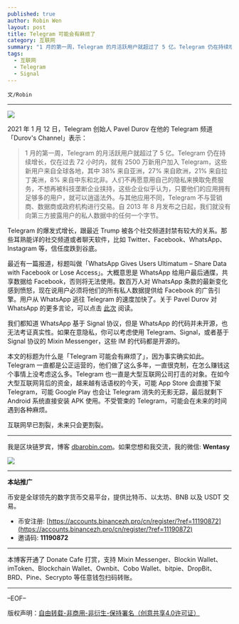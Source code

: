 ```yaml
---
published: true
author: Robin Wen
layout: post
title: Telegram 可能会有麻烦了
category: 互联网
summary: "1 月的第一周，Telegram 的月活跃用户就超过了 5 亿。Telegram 仍在持续增长，仅在过去 72 小时内，就有 2500 万新用户加入 Telegram，这些新用户来自全球各地，其中 38% 来自亚洲，27% 来自欧洲，21% 来自拉丁美洲，8% 来自中东和北非。人们不再愿意用自己的隐私来换取免费服务，不想再被科技垄断企业挟持，这些企业似乎认为，只要他们的应用拥有足够多的用户，就可以逍遥法外。与其他应用不同，Telegram 不与营销商、数据商或政府机构进行交易。自 2013 年 8 月发布之日起，我们就没有向第三方披露用户的私人数据中的任何一个字节。我们都知道 WhatsApp 基于 Signal 协议，但是 WhatsApp 的代码并未开源，也无法考证真实性。如果在意隐私，你可以考虑使用 Telegram、Signal，或者基于 Signal 协议的 Mixin Messenger，这些 IM 的代码都是开源的。互联网早已割裂，未来只会更割裂。"
tags:
  - 互联网
  - Telegram
  - Signal
---
```


`文/Robin`

***

![](https://cdn.dbarobin.com/1yugu6g.png)

2021 年 1 月 12 日，Telegram 创始人 Pavel Durov 在他的 Telegram 频道「Durov's Channel」表示：

> 1 月的第一周，Telegram 的月活跃用户就超过了 5 亿。Telegram 仍在持续增长，仅在过去 72 小时内，就有 2500 万新用户加入 Telegram，这些新用户来自全球各地，其中 38% 来自亚洲，27% 来自欧洲，21% 来自拉丁美洲，8% 来自中东和北非。人们不再愿意用自己的隐私来换取免费服务，不想再被科技垄断企业挟持，这些企业似乎认为，只要他们的应用拥有足够多的用户，就可以逍遥法外。与其他应用不同，Telegram 不与营销商、数据商或政府机构进行交易。自 2013 年 8 月发布之日起，我们就没有向第三方披露用户的私人数据中的任何一个字节。

Telegram 的爆发式增长，跟最近 Trump 被各个社交频道封禁有较大的关系。那些耳熟能详的社交频道或者聊天软件，比如 Twitter、Facebook、WhatsApp、Instagram 等，信任度跌到谷底。

最近有一篇报道，标题叫做「WhatsApp Gives Users Ultimatum – Share Data with Facebook or Lose Access」。大概意思是 WhatsApp 给用户最后通牒，共享数据给 Facebook，否则将无法使用。数百万人对 WhatsApp 条款的最新变化感到愤怒，现在说用户必须将他们的所有私人数据提供给 Facebook 的广告引擎。用户从 WhatsApp 逃往 Telegram 的速度加快了。关于 Pavel Durov 对 WhatsApp 的更多言论，可以点击 [此次](https://t.me/s/durov/145) 阅读。

我们都知道 WhatsApp 基于 Signal 协议，但是 WhatsApp 的代码并未开源，也无法考证真实性。如果在意隐私，你可以考虑使用 Telegram、Signal，或者基于 Signal 协议的 Mixin Messenger，这些 IM 的代码都是开源的。

本文的标题为什么是「Telegram 可能会有麻烦了」，因为事实确实如此。Telegram 一直都是公正运营的，他们做了这么多年，一直很克制，在怎么赚钱这个事情上没考虑这么多。Telegram 也一直是大型互联网公司打击的对象。在如今大型互联网背后的资金，越来越有话语权的今天，可能 App Store 会直接下架 Telegram，可能 Google Play 也会让 Telegram 消失的无影无踪，最后就剩下 Android 系统直接安装 APK 使用。不受管束的 Telegram，可能会在未来的时间遇到各种麻烦。

互联网早已割裂，未来只会更割裂。

***

我是区块链罗宾，博客 [dbarobin.com](https://dbarobin.com/)。如果您想和我交流，我的微信: **Wentasy**

![](https://cdn.dbarobin.com/v4yywe2.png)

***

**本站推广**

币安是全球领先的数字货币交易平台，提供比特币、以太坊、BNB 以及 USDT 交易。

* 币安注册: [https://accounts.binancezh.pro/cn/register/?ref=11190872](https://accounts.binancezh.pro/cn/register/?ref=11190872)
* 邀请码: **11190872**

***

本博客开通了 Donate Cafe 打赏，支持 Mixin Messenger、Blockin Wallet、imToken、Blockchain Wallet、Ownbit、Cobo Wallet、bitpie、DropBit、BRD、Pine、Secrypto 等任意钱包扫码转账。

<center>
    <div class="--donate-button"
         data-button-id="f8b9df0d-af9a-460d-8258-d3f435445075"
    ></div>
</center>

***

–EOF–

版权声明：[自由转载-非商用-非衍生-保持署名（创意共享4.0许可证）](http://creativecommons.org/licenses/by-nc-nd/4.0/deed.zh)